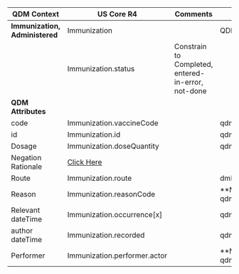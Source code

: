 <table class="grid">
  <thead>
    <tr>
      <th><strong>QDM Context</strong></th>
      <th><strong>US Core R4</strong></th>
      <th><strong>Comments</strong></th>
        <th><strong>Conversion</strong></th>
    </tr>
  </thead>
  <tbody>
    <tr>
      <td><strong>Immunization, Administered</strong></td>
      <td>Immunization</td>
      <td>&nbsp;</td>
      <td>QDM::ImmunizationAdministered</td>
    </tr>
    <tr>
      <td>&nbsp;</td>
      <td>Immunization.status</td>
      <td>Constrain to Completed, entered-in-error, not-done</td>
    </tr>
    <tr>
      <td><strong>QDM Attributes</strong></td>
      <td>&nbsp;</td>
      <td>&nbsp;</td>
    </tr>
    <tr>
      <td>code</td>
      <td>Immunization.vaccineCode</td>
      <td>&nbsp;</td>
        <td>qdmDataElement.getDataElementCodes()</td>
    </tr>
    <tr>
      <td>id</td>
      <td>Immunization.id</td>
      <td>&nbsp;</td>
       <td>qdmDataElement.get_id()</td>
    </tr>
    <tr>
      <td>Dosage</td>
      <td>Immunization.doseQuantity</td>
      <td>&nbsp;</td>
       <td>qdmDataElement.getDosage()</td>
    </tr>
    <tr>
      <td>Negation Rationale</td>
      <td><a href="http://hl7.org/fhir/us/qicore/qdm-to-qicore.html#8131-immunization-administered"> Click Here </a></td>
      <td>&nbsp;</td>
    </tr>
    <tr>
      <td>Route</td>
      <td>Immunization.route</td>
      <td>&nbsp;</td>
      <td>dmDataElement.getRoute()</td>
    </tr>
    <tr>
      <td>Reason</td>
      <td>Immunization.reasonCode</td>
      <td>&nbsp;</td>
      <td>**No** Data found in qdmDataElement.getReason()</td>
    </tr>
    <tr>
      <td>Relevant dateTime</td>
      <td>Immunization.occurrence[x]</td>
      <td>&nbsp;</td>
      <td>qdmDataElement.getRelevantDatetime()</td>
    </tr>
    <tr>
      <td>author dateTime</td>
      <td>Immunization.recorded</td>
      <td>&nbsp;</td>
      <td>qdmDataElement.getAuthorDatetime()</td>
    </tr>
    <tr>
      <td>Performer</td>
      <td>Immunization.performer.actor</td>
      <td>&nbsp;</td>
      <td>**No** Data found in qdmDataElement.getPerformer() </td>
    </tr>
  </tbody>
</table>